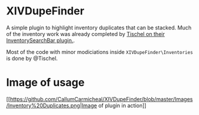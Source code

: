 # XIVDupeFinder

A simple plugin to highlight inventory duplicates that can be stacked.
Much of the inventory work was already completed by [Tischel on their InventorySearchBar plugin.](https://github.com/Tischel/InventorySearchBar/).

Most of the code with minor modiciations inside `XIVDupeFinder\Inventories` is done by @Tischel.

# Image of usage

[[https://github.com/CallumCarmicheal/XIVDupeFinder/blob/master/Images/Inventory%20Duplicates.png|Image of plugin in action]]